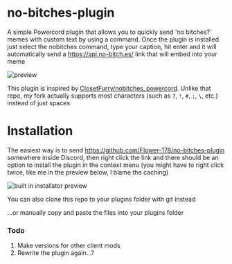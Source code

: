 # no-bitches-plugin

A simple Powercord plugin that allows you to quickly send 'no bitches?' memes with custom text by using a command. Once the plugin is installed just select the nobitches command, type your caption, hit enter and it will automatically send a https://api.no-bitch.es/ link that will embed into your meme

![preview](https://cdn.discordapp.com/attachments/903692293289148430/993133981904158782/preview.gif)

This plugin is inspired by [ClosetFurry/nobitches_powercord](https://github.com/ClosetFurry/nobitches_powercord). Unlike that repo, my fork actually supports most characters (such as `?`, `!`, `#`, `;`, `\`, etc.) instead of just spaces

# Installation

The easiest way is to send https://github.com/Flower-178/no-bitches-plugin somewhere inside Discord, then right click the link and there should be an option to install the plugin in the context menu (you might have to right click twice, like me in the preview below, I blame the caching)

![built in installator preview](https://cdn.discordapp.com/attachments/903692293289148430/993159919119372479/I-hate-that-github-renders-open-graph-repo-previews-in-light-mode.gif)

You can also clone this repo to your plugins folder with git instead

...or manually copy and paste the files into your plugins folder

### Todo
1. Make versions for other client mods
2. Rewrite the plugin again...?
